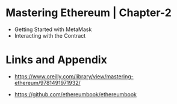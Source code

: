 # Mastering Ethereum | Chapter-2

* Getting Started with MetaMask
* Interacting with the Contract


Links and Appendix
========================================================

- https://www.oreilly.com/library/view/mastering-ethereum/9781491971932/

- https://github.com/ethereumbook/ethereumbook
